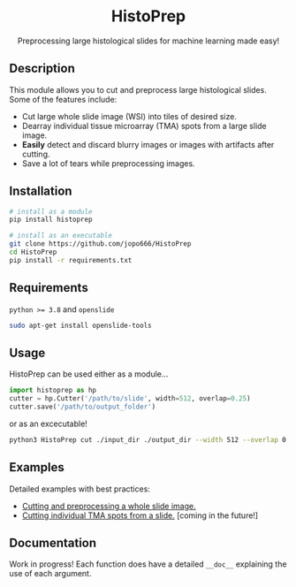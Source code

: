 <div align="center">

# HistoPrep
Preprocessing large histological slides for machine learning made easy!
</div>

## Description

This module allows you to cut and preprocess large histological slides. Some of the features include:

- Cut large whole slide image (WSI) into tiles of desired size.
- Dearray individual tissue microarray (TMA) spots from a large slide image.
- **Easily** detect and discard blurry images or images with artifacts after cutting.
- Save a lot of tears while preprocessing images.

## Installation
```bash
# install as a module   
pip install histoprep

# install as an executable
git clone https://github.com/jopo666/HistoPrep
cd HistoPrep
pip install -r requirements.txt
```

## Requirements

`python >= 3.8` and `openslide`

```bash
sudo apt-get install openslide-tools
```


## Usage

HistoPrep can be used either as a module...

```python
import histoprep as hp
cutter = hp.Cutter('/path/to/slide', width=512, overlap=0.25)
cutter.save('/path/to/output_folder')
```

or as an excecutable!

```bash
python3 HistoPrep cut ./input_dir ./output_dir --width 512 --overlap 0.25 --img_type jpeg
```

## Examples

Detailed examples with best practices:

- [Cutting and preprocessing a whole slide image.](https://github.com/jopo666/HistoPrep/examples/cut.ipynb)
- [Cutting individual TMA spots from a slide.](https://github.com/jopo666/HistoPrep/examples/dearray.ipynb) [coming in the future!]

## Documentation

Work in progress! Each function does have a detailed `__doc__` explaining the use of each argument.
